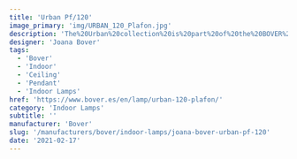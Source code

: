 ```yaml
---
title: 'Urban Pf/120'
image_primary: 'img/URBAN_120_Plafon.jpg'
description: 'The%20Urban%20collection%20is%20part%20of%20the%20BOVER%20product%20line%20usually%20used%20in%20the%20Contract/Hospitality%20sector%20but%20also%20created%20for%20the%20Residential%20market.%20The%20metallic%20ring%20which%20holds%20the%20bottom%20of%20the%20structure%2C%20functions%20as%20well%20as%20a%20decorative%20element%20of%20the%20large%20light%20diffuser.%20The%20light%20emitted%20by%20this%20lamp%2C%20as%20the%20major%20part%20of%20BOVER%20luminaires%2C%20is%20warm%20and%20cozy.%0A%0A'
designer: 'Joana Bover'
tags:
  - 'Bover'
  - 'Indoor'
  - 'Ceiling'
  - 'Pendant'
  - 'Indoor Lamps'
href: 'https://www.bover.es/en/lamp/urban-120-plafon/'
category: 'Indoor Lamps'
subtitle: ''
manufacturer: 'Bover'
slug: '/manufacturers/bover/indoor-lamps/joana-bover-urban-pf-120'
date: '2021-02-17'
---
```

